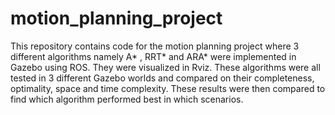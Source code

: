 # motion_planning_project
This repository contains code for the motion planning project where 3 different algorithms namely A* , RRT* and ARA* were implemented in Gazebo using ROS. They were visualized in Rviz. These algorithms were all tested in 3 different Gazebo worlds and compared on their completeness, optimality, space and time complexity. These results were then compared to find which algorithm performed best in which scenarios. 
